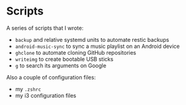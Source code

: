# Scripts

A series of scripts that I wrote:
- `backup` and relative systemd units to automate restic backups
- `android-music-sync` to sync a music playlist on an Android device
- `ghclone` to automate cloning GitHub repositories
- `writeimg` to create bootable USB sticks
- `g` to search its arguments on Google

Also a couple of configuration files:
- my `.zshrc`
- my i3 configuration files
